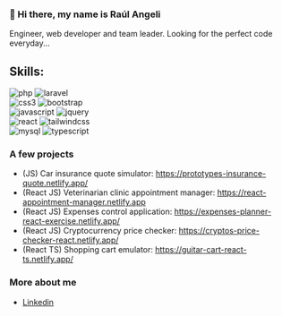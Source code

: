 ### 👋 Hi there, my name is Raúl Angeli

<!--
**rauleangeli/rauleangeli** is a ✨ _special_ ✨ repository because its `README.md` (this file) appears on your GitHub profile.-->

Engineer, web developer and team leader. Looking for the perfect code everyday...

## Skills:

![php](https://img.shields.io/badge/php-777bb4?style=for-the-badge&logo=php&logoColor=white&labelColor=333333) ![laravel](https://img.shields.io/badge/laravel-ff2d20?style=for-the-badge&logo=laravel&logoColor=white&labelColor=333333)</br>
![css3](https://img.shields.io/badge/css3-1572B6?style=for-the-badge&logo=css3&logoColor=white&labelColor=333333) ![bootstrap](https://img.shields.io/badge/bootstrap-7952b3?style=for-the-badge&logo=bootstrap&logoColor=white&labelColor=333333)</br>
![javascript](https://img.shields.io/badge/javascript-F7DF1E?style=for-the-badge&logo=javascript&logoColor=white&labelColor=333333) ![jquery](https://img.shields.io/badge/jquery-0769ad?style=for-the-badge&logo=jquery&logoColor=white&labelColor=333333)</br>
![react](https://img.shields.io/badge/-React-61DAFB?style=for-the-badge&logo=react&logoColor=white&labelColor=333333) ![tailwindcss](https://img.shields.io/badge/TailwindCSS-38B2AC?style=for-the-badge&logo=tailwindcss&logoColor=white&labelColor=333333)</br>
![mysql](https://img.shields.io/badge/mysql-4479A1?style=for-the-badge&logo=mysql&logoColor=white&labelColor=333333) ![typescript](https://img.shields.io/badge/-TypeScript-3178C6?style=for-the-badge&logo=TypeScript&logoColor=white&labelColor=333333)

### A few projects

- (JS) Car insurance quote simulator: https://prototypes-insurance-quote.netlify.app/
- (React JS) Veterinarian clinic appointment manager: https://react-appointment-manager.netlify.app
- (React JS) Expenses control application: https://expenses-planner-react-exercise.netlify.app/
- (React JS) Cryptocurrency price checker: https://cryptos-price-checker-react.netlify.app/
- (React TS) Shopping cart emulator: https://guitar-cart-react-ts.netlify.app/


### More about me

- [Linkedin](https://www.linkedin.com/in/raulangeli/)
